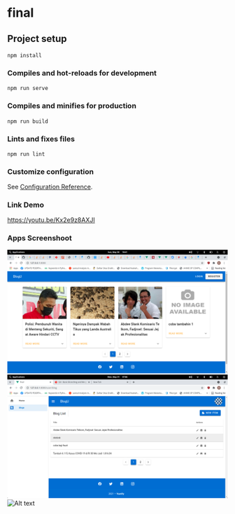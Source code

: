 # final

## Project setup
```
npm install
```

### Compiles and hot-reloads for development
```
npm run serve
```

### Compiles and minifies for production
```
npm run build
```

### Lints and fixes files
```
npm run lint
```

### Customize configuration
See [Configuration Reference](https://cli.vuejs.org/config/).

### Link Demo 
https://youtu.be/Kx2e9z8AXJI

### Apps Screenshoot
![Alt text](/screenshoot/1.png?raw=true "Optional Title")
![Alt text](/screenshoot/2.png?raw=true "Optional Title")
![Alt text](/relative/3.png?raw=true "Optional Title")